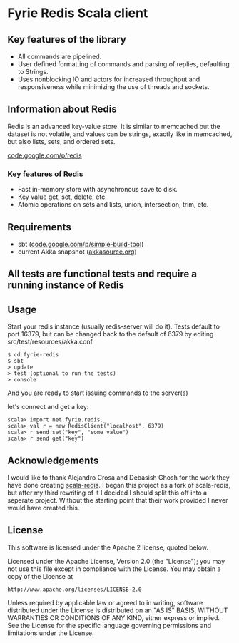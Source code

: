 # Fyrie Redis Scala client

## Key features of the library

- All commands are pipelined.
- User defined formatting of commands and parsing of replies, defaulting to Strings.
- Uses nonblocking IO and actors for increased throughput and responsiveness while minimizing the use of threads and sockets.

## Information about Redis

Redis is an advanced key-value store. It is similar to memcached but the dataset is not volatile, and values can be strings, exactly like in memcached, but also lists, sets, and ordered sets.

[code.google.com/p/redis](http://code.google.com/p/redis/)

### Key features of Redis

- Fast in-memory store with asynchronous save to disk.
- Key value get, set, delete, etc.
- Atomic operations on sets and lists, union, intersection, trim, etc.

## Requirements

- sbt ([code.google.com/p/simple-build-tool](http://code.google.com/p/simple-build-tool/))
- current Akka snapshot ([akkasource.org](http://akkasource.org))

## All tests are functional tests and require a running instance of Redis

## Usage

Start your redis instance (usually redis-server will do it). Tests default to port 16379, but can be changed back to the default of 6379 by editing src/test/resources/akka.conf

    $ cd fyrie-redis
    $ sbt
    > update
    > test (optional to run the tests)
    > console

And you are ready to start issuing commands to the server(s)

let's connect and get a key:

    scala> import net.fyrie.redis._
    scala> val r = new RedisClient("localhost", 6379)
    scala> r send set("key", "some value")
    scala> r send get("key")

## Acknowledgements

I would like to thank Alejandro Crosa and Debasish Ghosh for the work they have done creating [scala-redis](http://github.com/debasishg/scala-redis). I began this project as a fork of scala-redis, but after my third rewriting of it I decided I should split this off into a seperate project. Without the starting point that their work provided I never would have created this.

## License

This software is licensed under the Apache 2 license, quoted below.

Licensed under the Apache License, Version 2.0 (the "License"); you may not
use this file except in compliance with the License. You may obtain a copy of
the License at

    http://www.apache.org/licenses/LICENSE-2.0

Unless required by applicable law or agreed to in writing, software
distributed under the License is distributed on an "AS IS" BASIS, WITHOUT
WARRANTIES OR CONDITIONS OF ANY KIND, either express or implied. See the
License for the specific language governing permissions and limitations under
the License.

